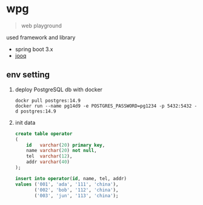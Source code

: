 # wpg

> web playground

used framework and library

+ spring boot 3.x
+ [jooq](https://www.jooq.org/)

## env setting

1. deploy PostgreSQL db with docker

    ```shell
    dockr pull postgres:14.9
    docker run --name pg14d9 -e POSTGRES_PASSWORD=pg1234 -p 5432:5432 -d postgres:14.9
    ```

2. init data

    ```sql
    create table operator
    (
        id   varchar(20) primary key,
        name varchar(20) not null,
        tel  varchar(12),
        addr varchar(40)
    );
    
    insert into operator(id, name, tel, addr)
    values ('001', 'ada', '111', 'china'),
           ('002', 'bob', '112', 'china'),
           ('003', 'jun', '113', 'china');
    ```
